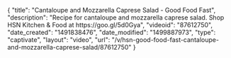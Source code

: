 {
    "title": "Cantaloupe and Mozzarella Caprese Salad - Good Food Fast",
    "description": "Recipe for cantaloupe and mozzarella caprese salad. Shop HSN Kitchen & Food at https:\/\/goo.gl\/5d0Gya",
    "videoid": "87612750",
    "date_created": "1491838476",
    "date_modified": "1499887973",
    "type": "captivate",
    "layout": "video",
    "url": "\/v\/hsn-good-food-fast-cantaloupe-and-mozzarella-caprese-salad\/87612750"
}
